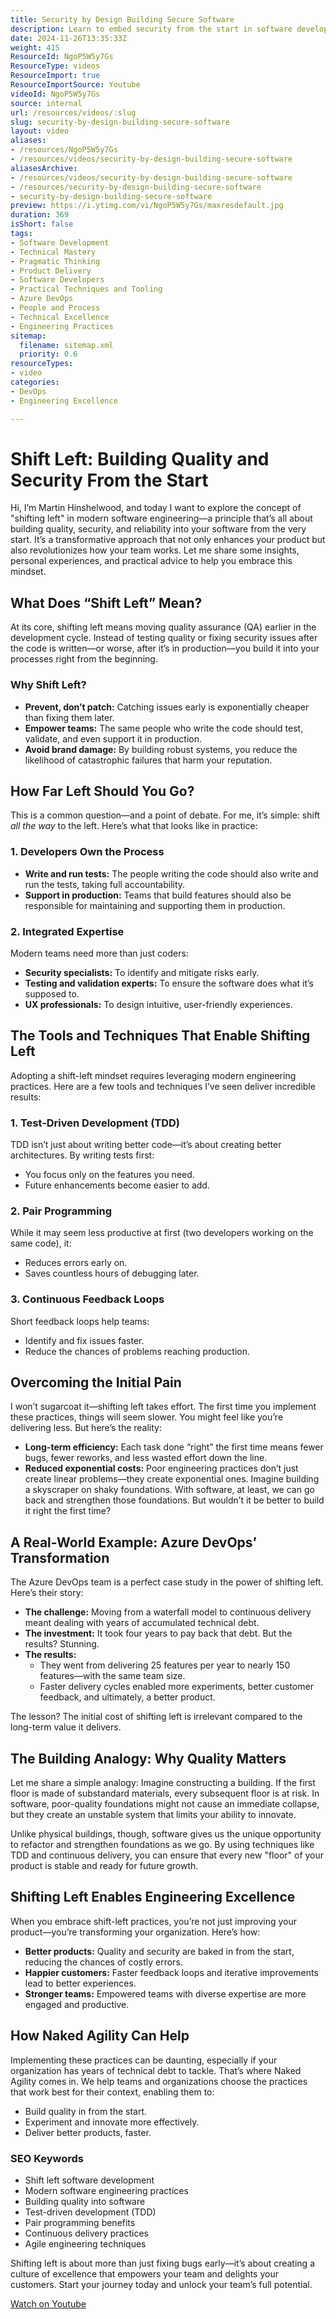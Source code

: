 ```yaml
---
title: Security by Design Building Secure Software
description: Learn to embed security from the start in software development. Join Martin Hinshelwood as he explores shifting left for resilient, secure software.
date: 2024-11-26T13:35:33Z
weight: 415
ResourceId: NgoP5W5y7Gs
ResourceType: videos
ResourceImport: true
ResourceImportSource: Youtube
videoId: NgoP5W5y7Gs
source: internal
url: /resources/videos/:slug
slug: security-by-design-building-secure-software
layout: video
aliases:
- /resources/NgoP5W5y7Gs
- /resources/videos/security-by-design-building-secure-software
aliasesArchive:
- /resources/videos/security-by-design-building-secure-software
- /resources/security-by-design-building-secure-software
- security-by-design-building-secure-software
preview: https://i.ytimg.com/vi/NgoP5W5y7Gs/maxresdefault.jpg
duration: 369
isShort: false
tags:
- Software Development
- Technical Mastery
- Pragmatic Thinking
- Product Delivery
- Software Developers
- Practical Techniques and Tooling
- Azure DevOps
- People and Process
- Technical Excellence
- Engineering Practices
sitemap:
  filename: sitemap.xml
  priority: 0.6
resourceTypes:
- video
categories:
- DevOps
- Engineering Excellence

---
```

# Shift Left: Building Quality and Security From the Start

Hi, I’m Martin Hinshelwood, and today I want to explore the concept of "shifting left" in modern software engineering—a principle that’s all about building quality, security, and reliability into your software from the very start. It’s a transformative approach that not only enhances your product but also revolutionizes how your team works. Let me share some insights, personal experiences, and practical advice to help you embrace this mindset.



## **What Does “Shift Left” Mean?**

At its core, shifting left means moving quality assurance (QA) earlier in the development cycle. Instead of testing quality or fixing security issues after the code is written—or worse, after it’s in production—you build it into your processes right from the beginning.

### **Why Shift Left?**

- **Prevent, don’t patch:** Catching issues early is exponentially cheaper than fixing them later.
- **Empower teams:** The same people who write the code should test, validate, and even support it in production.
- **Avoid brand damage:** By building robust systems, you reduce the likelihood of catastrophic failures that harm your reputation.

## **How Far Left Should You Go?**

This is a common question—and a point of debate. For me, it’s simple: shift _all the way_ to the left. Here’s what that looks like in practice:

### **1. Developers Own the Process**

- **Write and run tests:** The people writing the code should also write and run the tests, taking full accountability.
- **Support in production:** Teams that build features should also be responsible for maintaining and supporting them in production.

### **2. Integrated Expertise**

Modern teams need more than just coders:

- **Security specialists:** To identify and mitigate risks early.
- **Testing and validation experts:** To ensure the software does what it’s supposed to.
- **UX professionals:** To design intuitive, user-friendly experiences.

## **The Tools and Techniques That Enable Shifting Left**

Adopting a shift-left mindset requires leveraging modern engineering practices. Here are a few tools and techniques I’ve seen deliver incredible results:

### **1. Test-Driven Development (TDD)**

TDD isn’t just about writing better code—it’s about creating better architectures. By writing tests first:

- You focus only on the features you need.
- Future enhancements become easier to add.

### **2. Pair Programming**

While it may seem less productive at first (two developers working on the same code), it:

- Reduces errors early on.
- Saves countless hours of debugging later.

### **3. Continuous Feedback Loops**

Short feedback loops help teams:

- Identify and fix issues faster.
- Reduce the chances of problems reaching production.

## **Overcoming the Initial Pain**

I won’t sugarcoat it—shifting left takes effort. The first time you implement these practices, things will seem slower. You might feel like you’re delivering less. But here’s the reality:

- **Long-term efficiency:** Each task done “right” the first time means fewer bugs, fewer reworks, and less wasted effort down the line.
- **Reduced exponential costs:** Poor engineering practices don’t just create linear problems—they create exponential ones. Imagine building a skyscraper on shaky foundations. With software, at least, we can go back and strengthen those foundations. But wouldn’t it be better to build it right the first time?

## **A Real-World Example: Azure DevOps’ Transformation**

The Azure DevOps team is a perfect case study in the power of shifting left. Here’s their story:

- **The challenge:** Moving from a waterfall model to continuous delivery meant dealing with years of accumulated technical debt.
- **The investment:** It took four years to pay back that debt. But the results? Stunning.
- **The results:**
  - They went from delivering 25 features per year to nearly 150 features—with the same team size.
  - Faster delivery cycles enabled more experiments, better customer feedback, and ultimately, a better product.

The lesson? The initial cost of shifting left is irrelevant compared to the long-term value it delivers.

## **The Building Analogy: Why Quality Matters**

Let me share a simple analogy: Imagine constructing a building. If the first floor is made of substandard materials, every subsequent floor is at risk. In software, poor-quality foundations might not cause an immediate collapse, but they create an unstable system that limits your ability to innovate.

Unlike physical buildings, though, software gives us the unique opportunity to refactor and strengthen foundations as we go. By using techniques like TDD and continuous delivery, you can ensure that every new "floor" of your product is stable and ready for future growth.

## **Shifting Left Enables Engineering Excellence**

When you embrace shift-left practices, you’re not just improving your product—you’re transforming your organization. Here’s how:

- **Better products:** Quality and security are baked in from the start, reducing the chances of costly errors.
- **Happier customers:** Faster feedback loops and iterative improvements lead to better experiences.
- **Stronger teams:** Empowered teams with diverse expertise are more engaged and productive.

## **How Naked Agility Can Help**

Implementing these practices can be daunting, especially if your organization has years of technical debt to tackle. That’s where Naked Agility comes in. We help teams and organizations choose the practices that work best for their context, enabling them to:

- Build quality in from the start.
- Experiment and innovate more effectively.
- Deliver better products, faster.

### **SEO Keywords**

- Shift left software development
- Modern software engineering practices
- Building quality into software
- Test-driven development (TDD)
- Pair programming benefits
- Continuous delivery practices
- Agile engineering techniques

Shifting left is about more than just fixing bugs early—it’s about creating a culture of excellence that empowers your team and delights your customers. Start your journey today and unlock your team’s full potential.

[Watch on Youtube](https://www.youtube.com/watch?v=NgoP5W5y7Gs)
